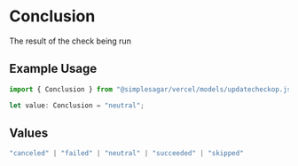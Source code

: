 # Conclusion

The result of the check being run

## Example Usage

```typescript
import { Conclusion } from "@simplesagar/vercel/models/updatecheckop.js";

let value: Conclusion = "neutral";
```

## Values

```typescript
"canceled" | "failed" | "neutral" | "succeeded" | "skipped"
```